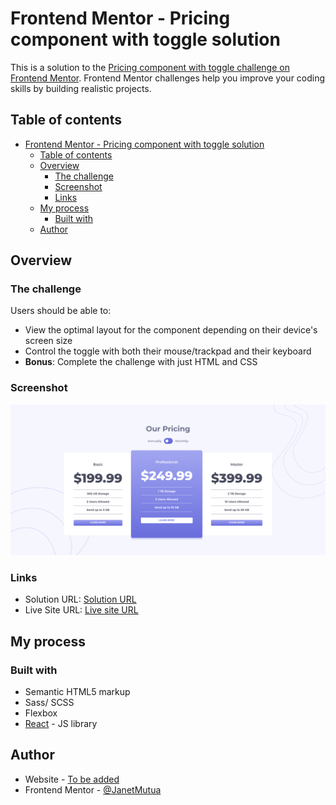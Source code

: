 # Frontend Mentor - Pricing component with toggle solution

This is a solution to the [Pricing component with toggle challenge on Frontend Mentor](https://www.frontendmentor.io/challenges/pricing-component-with-toggle-8vPwRMIC). Frontend Mentor challenges help you improve your coding skills by building realistic projects.

## Table of contents

- [Frontend Mentor - Pricing component with toggle solution](#frontend-mentor---pricing-component-with-toggle-solution)
  - [Table of contents](#table-of-contents)
  - [Overview](#overview)
    - [The challenge](#the-challenge)
    - [Screenshot](#screenshot)
    - [Links](#links)
  - [My process](#my-process)
    - [Built with](#built-with)
  - [Author](#author)

## Overview

### The challenge

Users should be able to:

- View the optimal layout for the component depending on their device's screen size
- Control the toggle with both their mouse/trackpad and their keyboard
- **Bonus**: Complete the challenge with just HTML and CSS

### Screenshot

![web view](./images/screenshot.png)

### Links

- Solution URL: [Solution URL](https://www.frontendmentor.io/solutions/pricing-component-with-toggle-challenge-5dEowf-owz)
- Live Site URL: [Live site URL](https://pricing-component-with-toggle-omega-three.vercel.app/)

## My process

### Built with

- Semantic HTML5 markup
- Sass/ SCSS
- Flexbox
- [React](https://reactjs.org/) - JS library

## Author

- Website - [To be added](#)
- Frontend Mentor - [@JanetMutua](https://www.frontendmentor.io/profile/JanetMutua)
